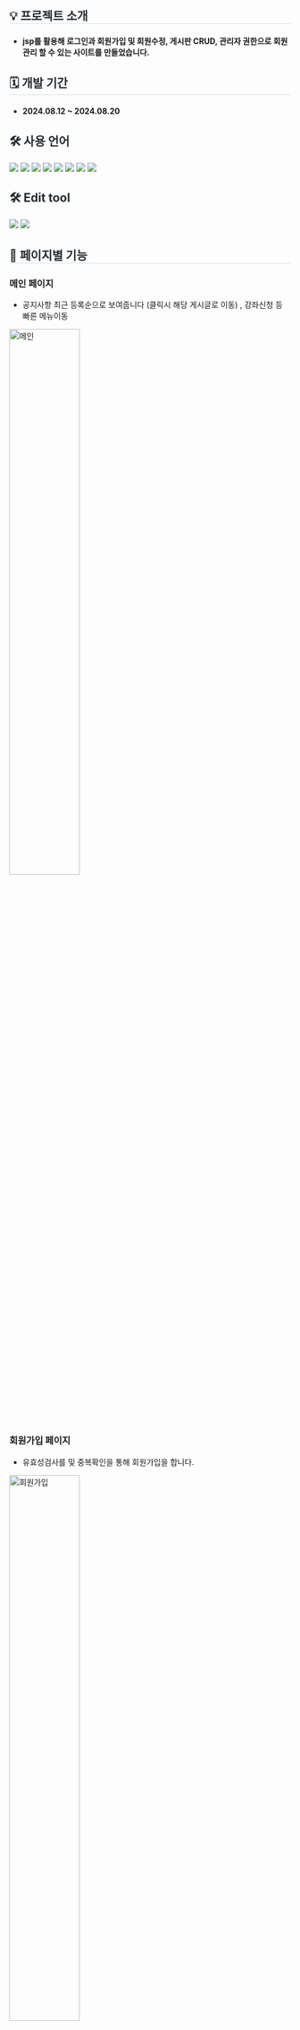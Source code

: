 <div style= "text-align:left;">
    <h2 style="border-bottom: 1px solid #d8dee4; color: #282d33;">💡 프로젝트 소개 </h2>
     <ul>
        <li>  <h4>jsp를 활용해 로그인과 회원가입 및 회원수정, 게시판 CRUD, 관리자 권한으로 회원 관리 할 수 있는 사이트를 만들었습니다.</h4>
        </li>
    </ul>
</div>
<div style= "text-align:left;">
    <h2 style="border-bottom: 1px solid #d8dee4; color: #282d33;"> 🗓 개발 기간 </h2>  
    <ul>
        <li> <h4>2024.08.12 ~ 2024.08.20</h4>
        </li>
    </ul>
</div>
<div style= "text-align:left;"> 
    <div style="font-weight: 700; font-size: 15px; text-align: left; color: #282d33;">  </div> 
</div>
<div style= "text-align:left;">
    <h2 style="color: #282d33;"> 🛠️ 사용 언어 </h2>
    <div style="margin: 0 auto; text-align: left;" align= "left">
          <img src="https://img.shields.io/badge/Java-007396?style=for-the-badge&logo=Java&logoColor=white">
          <img src="https://img.shields.io/badge/CSS-239120?&style=for-the-badge&logo=css3&logoColor=white">
          <img src="https://img.shields.io/badge/JavaScript-F7DF1E?style=for-the-badge&logo=JavaScript&logoColor=white">
          <img src="https://img.shields.io/badge/HTML-239120?style=for-the-badge&logo=html5&logoColor=white">
          <img src="https://img.shields.io/badge/Jsp-007396?style=for-the-badge&logo=Jsp&logoColor=white">
          <img src="https://img.shields.io/badge/Servlet-000000?style=for-the-badge&logo=Servlet&logoColor=white">
          <img src="https://img.shields.io/badge/Oracle-FF0000?style=for-the-badge&logo=Oracle&logoColor=white">
          <img src="https://img.shields.io/badge/Jquery-007396?style=for-the-badge&logo=Jquery&logoColor=white">
          </div>
    </div>
    <div style= "text-align:left;">
    <h2 style="color: #282d33;"> 🛠️ Edit tool </h2>
    <div style="margin: 0 auto; text-align: left;" align= "left">
          <img src="https://img.shields.io/badge/Eclipse-007396?style=for-the-badge&logo=Eclipse&logoColor=white">
          <img src="https://img.shields.io/badge/Visual Studio Code-239120?&style=for-the-badge&logo=Visual Studio Code3&logoColor=white">
          </div>
    </div>
    <div style= "text-align:left;">
    <h2 style="border-bottom: 1px solid #d8dee4; color: #282d33;">  📑 페이지별 기능 </h2>      
    </div>
    <div style= "text-align:left;">
        <h3>메인 페이지</h3>
        <ul dir="auto">
            <li>공지사항 최근 등록순으로 보여줍니다 (클릭시 해당 게시글로 이동) , 강좌신청 등 빠른 메뉴이동 </li>
        </ul>
        <img width="50%" alt="메인" src="https://github.com/user-attachments/assets/a69745f0-ce09-49ec-af76-941622b9202a">
    </div>
     <div style= "text-align:left;">
        <h3>회원가입 페이지</h3>
        <ul dir="auto">
            <li> 유효성검사를 및 중복확인을 통해 회원가입을 합니다. </li>
        </ul>
        <img width="50%" alt="회원가입" src="https://github.com/user-attachments/assets/c89c34a0-88aa-460e-b0a6-226667a1c36f">
    </div>
    <div style= "text-align:left;">
        <h3>로그인 페이지</h3>
        <ul dir="auto">
            <li>가입한 아이디와 패스워드를 통해 로그인 합니다.</li>
            <li>같은 아이디로 5회이상 실패 시 관리자에게 문의하여 잠긴 계정을 풀어야 다시 로그인이 가능합니다. </li>
        </ul>
        <img width="50%" alt="로그인" src="https://github.com/user-attachments/assets/7849916f-8488-4d29-b86e-c621d4e8da14">
    </div>
    <div style= "text-align:left;">
        <h3>공지사항 페이지</h3>
        <ul dir="auto">
            <li>최신 글 순서로 정렬해 보여주고, 댓글이 있는 게시물의 경우 댓글의 수를 보여줍니다.</li>
            <li>페이징 처리를 통해 한페이지에 10개씩 출력해주고 그 이상은 다음페이지로 넘어가 확인이 가능합니다.</li>
            <li>관리자로 로그인했을 경우 글쓰기 버튼이 활성화 되어 게시글 작성,수정,삭제가 가능합니다.</li>
        </ul>
        <img width="50%" alt="공지사항" src="https://github.com/user-attachments/assets/3185bfd8-227e-4d50-be5f-78925fc8499c">
    </div>
    <div style= "text-align:left;">
        <h3>공지사항 상세페이지</h3>
        <ul dir="auto">
            <li>등록된 공지사항의 상세내용을 보여줍니다.</li>
            <li>로그인 했을 경우 댓글 작성, 수정, 삭제가 가능합니다.</li>
        </ul>
        <p style="display: flex; justify-content: space-between;">
            <img style="width: 48%; margin-right: 10px;" alt="댓글" src="https://github.com/user-attachments/assets/fe3010f2-8600-4b6d-a66e-fc1383aaf8c8">
            <img style="width: 48%;" alt="댓글로그인" src="https://github.com/user-attachments/assets/d1ab16cf-fc2e-40df-a617-319d242a9a0e">
        </p>
    </div>
    <div style= "text-align:left;">
        <h3>관리자 페이지</h3>
        <ul dir="auto">
            <li>가입한 회원목록을 모두 보여주고 회원정보를 수정,삭제 합니다</li>
            <li>로그인에 실패해 잠겨있는 계정을 풀어줍니다.</li>
        </ul>
        <img width="50%" alt="관리자" src="https://github.com/user-attachments/assets/8e08d324-e748-4466-bdc9-d9ccf14701b4">
    </div>
    <h2 style="border-bottom: 1px solid #d8dee4; color: #282d33;"> 🎇 프로젝트 후기 </h2>
    <div style="margin: 0 auto; text-align: left;" align= "left">
    프로젝트 시작에 앞서 초기 설정을 진행하며 체계적인 설계의 중요성을 느꼈습니다. 앞으로는 더 체계적이고 효율적으로 프로젝트를 진행할 수 있도록 발전하고 싶습니다. 수업 직후에 프로젝트를 진행하면서 배운 내용을 직접 구현하는 과정이 어색했지만 어떤 부분이 부족한지 알 수 있는 기회였습니다. 프로
    젝트 진행중 부족거나 모르는 것들이 생겼을때 구글링을 통해 하나씩 해결해 나가면서 스스로 더 성장하게 되었습니다. 아쉬웠던 부분은 프로젝트 기간이 너무 짧았기에 생각했던 기능들을 다 구현하지 못한것이 너무 아쉬웠습니다. 이후에 구현하지 못했던 부분들인 수강신청, 대관, 지도API를 활용한 길찾기
    등을 추가 하도록 하겠습니다.
    </div>

    
